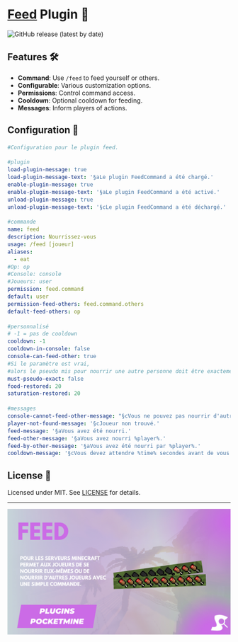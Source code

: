 # [Feed](https://github.com/Synopsie/Feed) Plugin 🍲

![GitHub release (latest by date)](https://img.shields.io/github/v/release/Synopsie/Feed)

## Features 🛠️

- **Command**: Use `/feed` to feed yourself or others.
- **Configurable**: Various customization options.
- **Permissions**: Control command access.
- **Cooldown**: Optional cooldown for feeding.
- **Messages**: Inform players of actions.

## Configuration 📝

```yaml
#Configuration pour le plugin feed.

#plugin
load-plugin-message: true
load-plugin-message-text: '§aLe plugin FeedCommand a été chargé.'
enable-plugin-message: true
enable-plugin-message-text: '§aLe plugin FeedCommand a été activé.'
unload-plugin-message: true
unload-plugin-message-text: '§cLe plugin FeedCommand a été déchargé.'

#commande
name: feed
description: Nourrissez-vous
usage: /feed [joueur]
aliases:
  - eat
#Op: op
#Console: console
#Joueurs: user
permission: feed.command
default: user
permission-feed-others: feed.command.others
default-feed-others: op

#personnalisé
# -1 = pas de cooldown
cooldown: -1
cooldown-in-console: false
console-can-feed-other: true
#Si le paramètre est vrai,
#alors le pseudo mis pour nourrir une autre personne doit être exactement le même que celui de la personne, sinon cela ne fonctionne pas.
must-pseudo-exact: false
food-restored: 20
saturation-restored: 20

#messages
console-cannot-feed-other-message: "§cVous ne pouvez pas nourrir d'autres joueurs depuis la console."
player-not-found-message: '§cJoueur non trouvé.'
feed-message: '§aVous avez été nourri.'
feed-other-message: '§aVous avez nourri %player%.'
feed-by-other-message: '§aVous avez été nourri par %player%.'
cooldown-message: '§cVous devez attendre %time% secondes avant de vous nourrir à nouveau.'
```

## License 📜

Licensed under MIT. See [LICENSE](LICENSE) for details.

---

![Feed](feed.png)